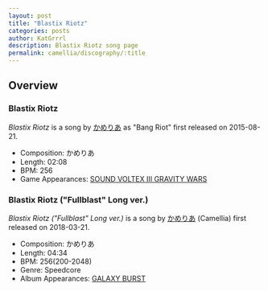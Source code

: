 ```yaml
---
layout: post
title: "Blastix Riotz"
categories: posts
author: KatGrrrl
description: Blastix Riotz song page
permalink: camellia/discography/:title
---
```


## Overview

### Blastix Riotz

*Blastix Riotz* is a song by [かめりあ](<{% link postsWiki/_posts/2023-12-10-camellia.md %}>) as "Bang Riot" first released on 2015-08-21.

* Composition: かめりあ
* Length: 02:08
* BPM: 256
* Game Appearances: [SOUND VOLTEX III GRAVITY WARS](https://remywiki.com/AC_SDVX_III)

### Blastix Riotz ("Fullblast" Long ver.)

*Blastix Riotz ("Fullblast" Long ver.)* is a song by [かめりあ](<{% link postsWiki/_posts/2023-12-10-camellia.md %}>) (Camellia) first released on 2018-03-21.

* Composition: かめりあ
* Length: 04:34
* BPM: 256(200-2048)
* Genre: Speedcore
* Album Appearances: [GALAXY BURST](<{% link postsInclude/_posts/camellia/albums/GALAXY-BURST/2023-12-21-GALAXY-BURST.md %}>)
